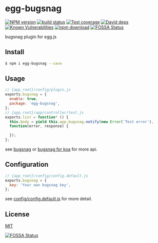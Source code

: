 # egg-bugsnag

[![NPM version][npm-image]][npm-url]
[![build status][travis-image]][travis-url]
[![Test coverage][codecov-image]][codecov-url]
[![David deps][david-image]][david-url]
[![Known Vulnerabilities][snyk-image]][snyk-url]
[![npm download][download-image]][download-url]
[![FOSSA Status](https://app.fossa.io/api/projects/git%2Bgithub.com%2Feggjs-community%2Fegg-bugsnag.svg?type=shield)](https://app.fossa.io/projects/git%2Bgithub.com%2Feggjs-community%2Fegg-bugsnag?ref=badge_shield)

[npm-image]: https://img.shields.io/npm/v/egg-bugsnag.svg?style=flat-square
[npm-url]: https://npmjs.org/package/egg-bugsnag
[travis-image]: https://img.shields.io/travis/eggjs-community/egg-bugsnag.svg?style=flat-square
[travis-url]: https://travis-ci.org/eggjs-community/egg-bugsnag
[codecov-image]: https://img.shields.io/codecov/c/github/eggjs-community/egg-bugsnag.svg?style=flat-square
[codecov-url]: https://codecov.io/github/eggjs-community/egg-bugsnag?branch=master
[david-image]: https://img.shields.io/david/eggjs-community/egg-bugsnag.svg?style=flat-square
[david-url]: https://david-dm.org/eggjs-community/egg-bugsnag
[snyk-image]: https://snyk.io/test/npm/egg-bugsnag/badge.svg?style=flat-square
[snyk-url]: https://snyk.io/test/npm/egg-bugsnag
[download-image]: https://img.shields.io/npm/dm/egg-bugsnag.svg?style=flat-square
[download-url]: https://npmjs.org/package/egg-bugsnag

bugsnag plugin for egg.js

## Install

```bash
$ npm i egg-bugsnag --save
```

## Usage

```js
// {app_root}/config/plugin.js
exports.bugsnag = {
  enable: true,
  package: 'egg-bugsnag',
};
// {app_root}/app/controller/test.js
exports.list = function* () {
  this.body = yield this.app.bugsnag.notify(new Error('Test error'), 
  function(error, response) {
  
  });
};
```
see [bugsnag](https://docs.bugsnag.com/platforms/nodejs/) or [bugsnag for koa](https://docs.bugsnag.com/platforms/nodejs/koa/) for more api.

## Configuration

```js
// {app_root}/config/config.default.js
exports.bugsnag = {
  key: 'Your own bugsnag key',
};
```

see [config/config.default.js](config/config.default.js) for more detail.

## License

[MIT](LICENSE)


[![FOSSA Status](https://app.fossa.io/api/projects/git%2Bgithub.com%2Feggjs-community%2Fegg-bugsnag.svg?type=large)](https://app.fossa.io/projects/git%2Bgithub.com%2Feggjs-community%2Fegg-bugsnag?ref=badge_large)